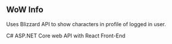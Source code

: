 ## WoW Info

Uses Blizzard API to show characters in profile of logged in user.

C# ASP.NET Core web API with React Front-End